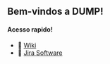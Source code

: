 ## Bem-vindos a DUMP!

#### Acesso rapido!
- 📙 [Wiki](https://github.com/dumptecnologia/.github/wiki/%F0%9F%8F%A0-Bem-vindo)
- 🔷 [Jira Software](https://dumptec.atlassian.net/)

<!--

**Here are some ideas to get you started:**

🙋‍♀️ A short introduction - what is your organization all about?
🌈 Contribution guidelines - how can the community get involved?
👩‍💻 Useful resources - where can the community find your docs? Is there anything else the community should know?
🍿 Fun facts - what does your team eat for breakfast?
🧙 Remember, you can do mighty things with the power of [Markdown](https://docs.github.com/github/writing-on-github/getting-started-with-writing-and-formatting-on-github/basic-writing-and-formatting-syntax)
-->
